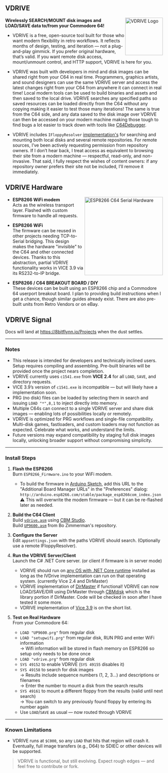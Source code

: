 ## VDRIVE
<img src="https://8bitflynn.io/Resources/Images/VDRIVE.png" alt="VDRIVE Logo" width="120" align="right"/>

**Wirelessly SEARCH/MOUNT disk images and LOAD/SAVE data to/from your Commodore 64!**

- VDRIVE is a free, open-source tool built for those who want modern flexibility in retro workflows. It reflects months of design, testing, and iteration — not a plug-and-play gimmick. If you prefer original hardware, that’s valid. If you want remote disk access, mount/unmount control, and HTTP support, VDRIVE is here for you.
  
- VDRIVE was built with developers in mind and disk images can be shared right from your C64 in real time. Programmers, graphics artists, and sound designers can use the same VDRIVE server and access the latest changes right from your C64 from anywhere it can connect in real time! Local modern tools can be used to build binaries and assets and then saved to the local drive. VDRIVE searches any specified paths so saved resources can be loaded directly from the C64 without any copying making it easier to test those many iterations! The same is true from the C64 side, and any data saved to the disk image over VDRIVE can then be accessed on your modern machine making those tough to find bugs a lot easier to track down with tools like <a href="https://sourceforge.net/projects/c64-debugger/" target="_blank">C64Debugger</a>.

- VDRIVE includes `IFloppyResolver` <a href="https://github.com/8bitflynn/VDRIVE/tree/master/VDRIVE/Floppy" target="_blank">implementation's</a> for searching and mounting both local disks and several remote repositories. For remote sources, I’ve been actively requesting permission from repository owners. If I don’t hear back, I treat access as equivalent to browsing their site from a modern machine — respectful, read-only, and non-invasive. That said, I fully respect the wishes of content owners: if any repository owner prefers their site not be included, I’ll remove it immediately.

## VDRIVE Hardware

<img src="https://8bitflynn.io/Resources/Images/ESP8266_C64_SerialHardware.jpg" alt="ESP8266 C64 Serial Hardware" width="250" align="right"/>

- **ESP8266 WiFi modem**  
  Acts as the wireless transport layer. Flashed with custom firmware to handle all requests.

- **ESP8266 WiFi**  
  The firmware can be reused in other projects needing TCP-to-Serial bridging. This design makes the hardware "invisible" to the C64 and other connected devices. Thanks to this abstraction, partial VDRIVE functionality works in VICE 3.9 via its RS232-to-IP bridge.

- **ESP8266 / C64 BREAKOUT BOARD / DIY**  
  These devices can be built using an ESP8266 chip and a Commodore 64 userport breakout board. I plan to providing build instructions when I get a chance, though similar guides already exist. There are also pre-built units from Retro Vendors or on eBay. 

## VDRIVE Signal

Docs will land at <a href="https://8bitflynn.io/Projects" target="_blank">https://8bitflynn.io/Projects</a> when the dust settles.

---

### Notes

- This release is intended for developers and technically inclined users. Setup requires compiling and assembling. Pre-built binaries will be provided once the project nears completion.
- VDRIVE currently uses `c1541.exe` from **VICE 2.4** for all `LOAD`, `SAVE`, and directory requests.
- VICE 3.9’s version of `c1541.exe` is incompatible — but will likely have a implementation soon.
- PRG (no disk) files can be loaded by selecting them in search and issuing `LOAD "*",8,1` to inject directly into memory.
- Multiple C64s can connect to a single VDRIVE server and share disk images — enabling lots of possibilities locally or remotely.
- VDRIVE is optimized for PRG workflows and single-file compatibility. Multi-disk games, fastloaders, and custom loaders may not function as expected. Celebrate what works, and understand the limits.
- Future versions may expand compatibility by staging full disk images locally, unlocking broader support without compromising simplicity.

---

### Install Steps

1. **Flash the ESP8266**  
   Burn `ESP8266_Firmware.ino` to your WiFi modem. 
   - To build the firmware in [Arduino Sketch](https://www.arduino.cc/en/software/), add this URL to the "Additional Board Manager URLs" in the "Preferences" dialog:  
     `http://arduino.esp8266.com/stable/package_esp8266com_index.json`  
   ⚠️ This will overwrite the modem firmware — but it can be re-flashed later as needed.

2. **Build the C64 Client**  
   Build [`vdrive.asm`](https://github.com/8bitflynn/VDRIVE/blob/master/vdrive.asm) using [CBM Studio](https://www.ajordison.co.uk/download.html).  
   Build [`UP9600.asm`](https://github.com/bozimmerman/Zimodem/blob/master/cbm8bit/src/up9600.asm) from Bo Zimmerman's repository.

3. **Configure the Server**  
   Edit `appsettings.json` with the paths VDRIVE should search. (Optionally use a remote IFloppyResolver).

4. **Run the VDRIVE Server/Client**  
   Launch the C# .NET Core server. (or client if firmware is in server mode)
     - VDRIVE should run on <a href="https://github.com/dotnet/core/blob/main/release-notes/8.0/supported-os.md" target="_blank">any OS with .NET Core runtime</a> installed as long as the IVDrive implementation can run on that operating system. (currently Vice 2.4 and DirMaster)
     - VDRIVE implementation of <a href="https://style64.org/dirmaster" target="_blank">DirMaster</a> if functional! VDRIVE can now LOAD/SAVE/DIR using DirMaster through <a href="https://style64.org/cbmdisk" target="_blank">CBMdisk</a> which is the library portion if DirMaster. Code will be checked in soon after I have tested it some more.
     - VDRIVE implementation of <a href="https://vice-emu.sourceforge.io/index.html#download" target="_blank">Vice 3.9</a> is on the short list.
     
5. **Test on Real Hardware**  
   From your Commodore 64:  
   - `LOAD "UP9600.prg"` from regular disk
   - `LOAD "setupwifi.prg"` from regular disk, RUN PRG and enter WiFi information    
     → Wifi information will be stored in flash memory on ESP8266 so setup only needs to be done once   
   - `LOAD "vdrive.prg"` from regular disk  
   - `SYS 49152` to enable VDRIVE (`SYS 49155` disables it)
   - `SYS 49158` to search for disk images  
     → Results include sequence numbers (1, 2, 3…) and descriptions or filenames  
     → Enter the number to mount a disk from the search results  
   - `SYS 49161` to mount a different floppy from the results (valid until next search)  
     → You can switch to any previously found floppy by entering its number again  
   - Use `LOAD`/`SAVE` as usual — now routed through VDRIVE

---

### Known Limitations

- VDRIVE runs at `$C000`, so any `LOAD` that hits that region will crash it. Eventually, full image transfers (e.g., D64) to SDIEC or other devices will be supported.

> VDRIVE is functional, but still evolving. Expect rough edges — and feel free to contribute or fork.
